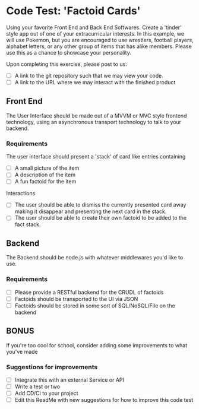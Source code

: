 # Code Test: 'Factoid Cards'

Using your favorite Front End and Back End Softwares. Create a 'tinder' style app out of one of your extracurricular interests. In this example, we will use Pokemon, but you are encouraged to use wrestlers, football players, alphabet letters, or any other group of items that has alike members. Please use this as a chance to showcase your personality.

Upon completing this exercise, please post to us:
* [ ] A link to the git repository such that we may view your code.
* [ ] A link to the URL where we may interact with the finished product

## Front End

The User Interface should be made out of a MVVM or MVC style frontend technology, using an asynchronous transport technology to talk to your backend.

### Requirements

The user interface should present a 'stack' of card like entries containing
* [ ] A small picture of the item
* [ ] A description of the item
* [ ] A fun factoid for the item

Interactions
* [ ] The user should be able to dismiss the currently presented card away making it disappear and presenting the next card in the stack.
* [ ] The user should be able to create their own factoid to be added to the fact stack.

## Backend

The Backend should be node.js with whatever middlewares you'd like to use.

### Requirements
* [ ] Please provide a RESTful backend for the CRUDL of factoids
* [ ] Factoids should be transported to the UI via JSON
* [ ] Factoids should be stored in some sort of SQL/NoSQL/File on the backend

## BONUS

If you're too cool for school, consider adding some improvements to what you've made

### Suggestions for improvements
* [ ] Integrate this with an external Service or API
* [ ] Write a test or two
* [ ] Add CD/CI to your project
* [ ] Edit this ReadMe with new suggestions for how to improve this code test
